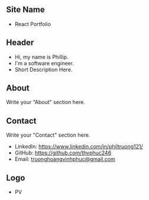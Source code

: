 ## Site Name
- React Portfolio

## Header
- Hi, my name is Phillip. 
- I'm a software engineer.
- Short Description Here.

## About
Write your "About" section here.

## Contact
Write your "Contact" section here.
- LinkedIn: https://www.linkedin.com/in/philtruong121/
- GitHub: https://github.com/thvphuc246
- Email: truonghoangvinhphuc@gmail.com

## Logo
- PV
